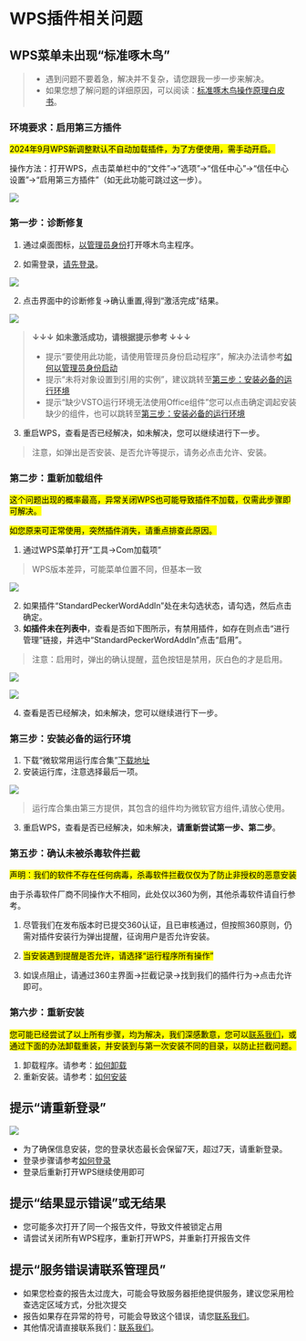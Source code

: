 # WPS插件相关问题

## WPS菜单未出现“标准啄木鸟”

> - 遇到问题不要着急，解决并不复杂，请您跟我一步一步来解决。 
> - 如果您想了解问题的详细原因，可以阅读：[标准啄木鸟操作原理白皮书](/guide/white-pager.md)。


### 环境要求：启用第三方插件

<mark>2024年9月WPS新调整默认不自动加载插件，为了方便使用，需手动开启。</mark>

操作方法：打开WPS，点击菜单栏中的“文件”->“选项”->“信任中心”->“信任中心设置”->“启用第三方插件”（如无此功能可跳过这一步）。

![](http://help.biaowuyou.com/imgs/启用第三方插件.png)

### 第一步：诊断修复

1. 通过桌面图标，[以管理员身份](/faq/setup.html#以管理员身份打开程序)打开啄木鸟主程序。

2. 如需登录，[请先登录](/guide/usage.html#第二步-登录)。

![](http://help.biaowuyou.com/imgs/主界面介绍.png)

2. 点击界面中的诊断修复->确认重置,得到“激活完成”结果。

![](http://help.biaowuyou.com/imgs/激活完成.png)

> **↓↓↓ 如未激活成功，请根据提示参考 ↓↓↓**
> - 提示“要使用此功能，请使用管理员身份启动程序”，解决办法请参考[如何以管理员身份启动](/faq/setup.html#以管理员身份打开程序)
> - 提示“未将对象设置到引用的实例”，建议跳转至[第三步：安装必备的运行环境](/faq/WPS.html#第三步-安装必备的运行环境)
> - 提示“缺少VSTO运行环境无法使用Office组件”您可以点击确定调起安装缺少的组件，也可以跳转至[第三步：安装必备的运行环境](/faq/word.html#第三步-安装必备的运行环境)

3. 重启WPS，查看是否已经解决，如未解决，您可以继续进行下一步。

> 注意，如弹出是否安装、是否允许等提示，请务必点击允许、安装。

### 第二步：重新加载组件

<mark>这个问题出现的概率最高，异常关闭WPS也可能导致插件不加载，仅需此步骤即可解决。</mark>

<mark>如您原来可正常使用，突然插件消失，请重点排查此原因。</mark>

1. 通过WPS菜单打开“工具->Com加载项”

> WPS版本差异，可能菜单位置不同，但基本一致

![](http://help.biaowuyou.com/imgs/WPS加载项.png)

2. 如果插件“StandardPeckerWordAddIn”处在未勾选状态，请勾选，然后点击确定。
3. **如插件未在列表中**，查看是否如下图所示，有禁用插件，如存在则点击“进行管理”链接，并选中“StandardPeckerWordAddIn”点击“启用”。
> 注意：启用时，弹出的确认提醒，蓝色按钮是禁用，灰白色的才是启用。

![](http://help.biaowuyou.com/imgs/WPS加载项2.png)

![](http://help.biaowuyou.com/imgs/wps0.jpg)

4. 查看是否已经解决，如未解决，您可以继续进行下一步。

### 第三步：安装必备的运行环境

1. 下载“微软常用运行库合集”[下载地址](https://zhuomuniao-1316338950.cos.ap-beijing.myqcloud.com/weiruanheji.exe)
2. 安装运行库，注意选择最后一项。

![](http://help.biaowuyou.com/imgs/运行库合集.png)

> 运行库合集由第三方提供，其包含的组件均为微软官方组件,请放心使用。
3. 重启WPS，查看是否已经解决，如未解决，**请重新尝试第一步、第二步**。

### 第五步：确认未被杀毒软件拦截
 

<mark>声明：我们的软件不存在任何病毒，杀毒软件拦截仅仅为了防止非授权的恶意安装</mark>

由于杀毒软件厂商不同操作大不相同，此处仅以360为例，其他杀毒软件请自行参考。

1. 尽管我们在发布版本时已提交360认证，且已审核通过，但按照360原则，仍需对插件安装行为弹出提醒，征询用户是否允许安装。

2. <mark>当安装遇到提醒是否允许，请选择“运行程序所有操作”</mark>

3. 如误点阻止，请通过360主界面->拦截记录->找到我们的插件行为->点击允许即可。

### 第六步：重新安装
<mark>您可能已经尝试了以上所有步骤，均为解决，我们深感歉意，您可以[联系我们](/guide/contract.html)，或通过下面的办法卸载重装，并安装到与第一次安装不同的目录，以防止拦截问题。</mark>

1. 卸载程序。请参考：[如何卸载](/guide/setup.html#软件卸载)
2. 重新安装。请参考：[如何安装](/guide/setup.html#下载安装程序)
 

## 提示“请重新登录”

![](http://help.biaowuyou.com/imgs/重新登录.png)

- 为了确保信息安装，您的登录状态最长会保留7天，超过7天，请重新登录。
- 登录步骤请参考[如何登录](/guide/login.html)
- 登录后重新打开WPS继续使用即可

## 提示“结果显示错误”或无结果

- 您可能多次打开了同一个报告文件，导致文件被锁定占用
- 请尝试关闭所有WPS程序，重新打开WPS，并重新打开报告文件 

## 提示“服务错误请联系管理员”
 
- 如果您检查的报告太过庞大，可能会导致服务器拒绝提供服务，建议您采用检查选定区域方式，分批次提交
- 报告如果存在异常的符号，可能会导致这个错误，请您[联系我们](/guide/contract.html)。
- 其他情况请直接联系我们：[联系我们](/guide/contract.html)。